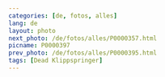 ```yaml
---
categories: [de, fotos, alles]
lang: de
layout: photo
next_photo: /de/fotos/alles/P0000357.html
picname: P0000397
prev_photo: /de/fotos/alles/P0000395.html
tags: [Dead Klippspringer]
---
```

